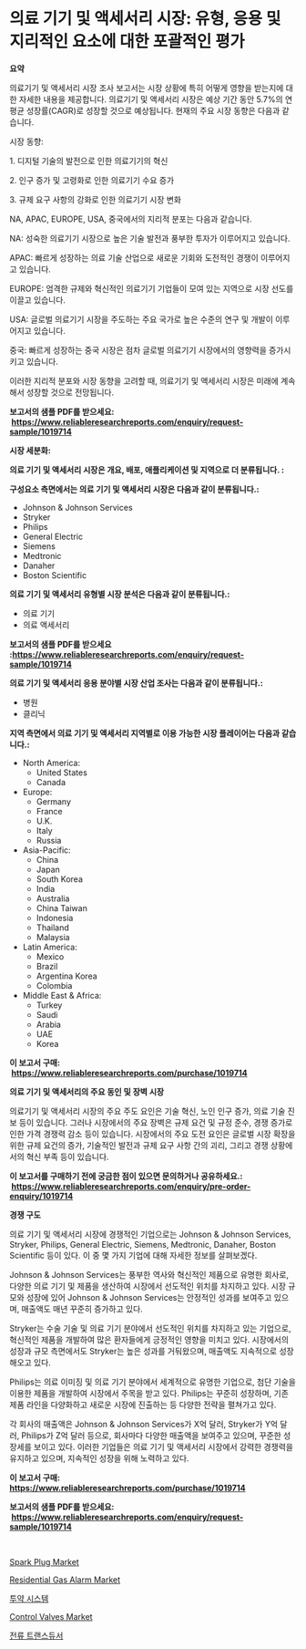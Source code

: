 <p><h1>의료 기기 및 액세서리 시장: 유형, 응용 및 지리적인 요소에 대한 포괄적인 평가</h1></p><p><strong>요약</strong></p>
<p><p>의료기기 및 액세서리 시장 조사 보고서는 시장 상황에 특히 어떻게 영향을 받는지에 대한 자세한 내용을 제공합니다. 의료기기 및 액세서리 시장은 예상 기간 동안 5.7%의 연평균 성장률(CAGR)로 성장할 것으로 예상됩니다. 현재의 주요 시장 동향은 다음과 같습니다.</p><p>시장 동향:</p><p>1. 디지털 기술의 발전으로 인한 의료기기의 혁신</p><p>2. 인구 증가 및 고령화로 인한 의료기기 수요 증가</p><p>3. 규제 요구 사항의 강화로 인한 의료기기 시장 변화</p><p>NA, APAC, EUROPE, USA, 중국에서의 지리적 분포는 다음과 같습니다.</p><p>NA: 성숙한 의료기기 시장으로 높은 기술 발전과 풍부한 투자가 이루어지고 있습니다.</p><p>APAC: 빠르게 성장하는 의료 기술 산업으로 새로운 기회와 도전적인 경쟁이 이루어지고 있습니다.</p><p>EUROPE: 엄격한 규제와 혁신적인 의료기기 기업들이 모여 있는 지역으로 시장 선도를 이끌고 있습니다.</p><p>USA: 글로벌 의료기기 시장을 주도하는 주요 국가로 높은 수준의 연구 및 개발이 이루어지고 있습니다.</p><p>중국: 빠르게 성장하는 중국 시장은 점차 글로벌 의료기기 시장에서의 영향력을 증가시키고 있습니다.</p><p>이러한 지리적 분포와 시장 동향을 고려할 때, 의료기기 및 액세서리 시장은 미래에 계속해서 성장할 것으로 전망됩니다.</p></p>
<p><strong>보고서의 샘플 PDF를 받으세요: &nbsp;<a href="https://www.reliableresearchreports.com/enquiry/request-sample/1019714">https://www.reliableresearchreports.com/enquiry/request-sample/1019714</a></strong></p>
<p><strong>시장 세분화:</strong></p>
<p><strong> 의료 기기 및 액세서리 시장은 개요, 배포, 애플리케이션 및 지역으로 더 분류됩니다. :</strong></p>
<p><strong>구성요소 측면에서는 의료 기기 및 액세서리 시장은 다음과 같이 분류됩니다.:</strong></p>
<p><ul><li>Johnson & Johnson Services</li><li>Stryker</li><li>Philips</li><li>General Electric</li><li>Siemens</li><li>Medtronic</li><li>Danaher</li><li>Boston Scientific</li></ul></p>
<p><strong> 의료 기기 및 액세서리 유형별 시장 분석은 다음과 같이 분류됩니다.:</strong></p>
<p><ul><li>의료 기기</li><li>의료 액세서리</li></ul></p>
<p><strong>보고서의 샘플 PDF를 받으세요 :<a href="https://www.reliableresearchreports.com/enquiry/request-sample/1019714">https://www.reliableresearchreports.com/enquiry/request-sample/1019714</a></strong></p>
<p><strong> 의료 기기 및 액세서리 응용 분야별 시장 산업 조사는 다음과 같이 분류됩니다.:</strong></p>
<p><ul><li>병원</li><li>클리닉</li></ul></p>
<p><strong>지역 측면에서 의료 기기 및 액세서리 지역별로 이용 가능한 시장 플레이어는 다음과 같습니다.:</strong></p>
<p><ul>
    <li>
        North America:
        <ul>
            <li>United States</li>
            <li>Canada</li>
        </ul>
    </li>
    <li>
        Europe:
        <ul>
            <li>Germany</li>
            <li>France</li>
            <li>U.K.</li>
            <li>Italy</li>
            <li>Russia</li>
        </ul>
    </li>
    <li>
        Asia-Pacific:
        <ul>
            <li>China</li>
            <li>Japan</li>
            <li>South Korea</li>
            <li>India</li>
            <li>Australia</li>
            <li>China Taiwan</li>
            <li>Indonesia</li>
            <li>Thailand</li>
            <li>Malaysia</li>
        </ul>
    </li>
    <li>
        Latin America:
        <ul>
            <li>Mexico</li>
            <li>Brazil</li>
            <li>Argentina Korea</li>
            <li>Colombia</li>
        </ul>
    </li>
    <li>
        Middle East & Africa:
        <ul>
            <li>Turkey</li>
            <li>Saudi</li>
            <li>Arabia</li>
            <li>UAE</li>
            <li>Korea</li>
        </ul>
    </li>
    </ul></p>
<p><strong>이 보고서 구매: &nbsp;<a href="https://www.reliableresearchreports.com/purchase/1019714">https://www.reliableresearchreports.com/purchase/1019714</a></strong></p>
<p><strong>의료 기기 및 액세서리의 주요 동인 및 장벽 시장</strong></p>
<p><p>의료기기 및 액세서리 시장의 주요 주도 요인은 기술 혁신, 노인 인구 증가, 의료 기술 진보 등이 있습니다. 그러나 시장에서의 주요 장벽은 규제 요건 및 규정 준수, 경쟁 증가로 인한 가격 경쟁력 감소 등이 있습니다. 시장에서의 주요 도전 요인은 글로벌 시장 확장을 위한 규제 요건의 증가, 기술적인 발전과 규제 요구 사항 간의 괴리, 그리고 경쟁 상황에서의 혁신 부족 등이 있습니다.</p></p>
<p><strong>이 보고서를 구매하기 전에 궁금한 점이 있으면 문의하거나 공유하세요.: &nbsp;<a href="https://www.reliableresearchreports.com/enquiry/pre-order-enquiry/1019714">https://www.reliableresearchreports.com/enquiry/pre-order-enquiry/1019714</a></strong></p>
<p><strong>경쟁 구도</strong></p>
<p><p>의료 기기 및 액세서리 시장에 경쟁적인 기업으로는 Johnson & Johnson Services, Stryker, Philips, General Electric, Siemens, Medtronic, Danaher, Boston Scientific 등이 있다. 이 중 몇 가지 기업에 대해 자세한 정보를 살펴보겠다.</p><p>Johnson & Johnson Services는 풍부한 역사와 혁신적인 제품으로 유명한 회사로, 다양한 의료 기기 및 제품을 생산하여 시장에서 선도적인 위치를 차지하고 있다. 시장 규모와 성장에 있어 Johnson & Johnson Services는 안정적인 성과를 보여주고 있으며, 매출액도 매년 꾸준히 증가하고 있다.</p><p>Stryker는 수술 기술 및 의료 기기 분야에서 선도적인 위치를 차지하고 있는 기업으로, 혁신적인 제품을 개발하여 많은 환자들에게 긍정적인 영향을 미치고 있다. 시장에서의 성장과 규모 측면에서도 Stryker는 높은 성과를 거둬왔으며, 매출액도 지속적으로 성장해오고 있다.</p><p>Philips는 의료 이미징 및 의료 기기 분야에서 세계적으로 유명한 기업으로, 첨단 기술을 이용한 제품을 개발하여 시장에서 주목을 받고 있다. Philips는 꾸준히 성장하며, 기존 제품 라인을 다양화하고 새로운 시장에 진출하는 등 다양한 전략을 펼쳐가고 있다.</p><p>각 회사의 매출액은 Johnson & Johnson Services가 X억 달러, Stryker가 Y억 달러, Philips가 Z억 달러 등으로, 회사마다 다양한 매출액을 보여주고 있으며, 꾸준한 성장세를 보이고 있다. 이러한 기업들은 의료 기기 및 액세서리 시장에서 강력한 경쟁력을 유지하고 있으며, 지속적인 성장을 위해 노력하고 있다.</p></p>
<p><strong>이 보고서 구매: &nbsp; <a href="https://www.reliableresearchreports.com/purchase/1019714">https://www.reliableresearchreports.com/purchase/1019714</a></strong></p>
<p><strong>보고서의 샘플 PDF를 받으세요: &nbsp;<a href="https://www.reliableresearchreports.com/enquiry/request-sample/1019714">https://www.reliableresearchreports.com/enquiry/request-sample/1019714</a></strong><strong></strong></p>
<p>&nbsp;</p>
<p><p><a href="https://github.com/jhcraigie/Market-Research-Report-List-2/blob/main/spark-plug-market.md">Spark Plug Market</a></p><p><a href="https://view.publitas.com/reportprime-1/residential-gas-alarm-market-size-2024-2031-global-industrial-analysis-key-geographical-regions-market-share-top-key-players-product-types-and-forecast-research-report/">Residential Gas Alarm Market</a></p><p><a href="https://github.com/vsn7qpua81q/Market-Research-Report-List-1/blob/main/4868195187767.md">투약 시스템</a></p><p><a href="https://issuu.com/reportprime-2/docs/control-valves-market-size-2030.pptx">Control Valves Market</a></p><p><a href="https://github.com/trmesnao7959541/Market-Research-Report-List-1/blob/main/5047431187766.md">전류 트랜스듀서</a></p></p>
